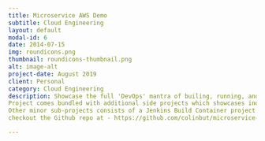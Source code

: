 ```yaml
---
title: Microservice AWS Demo
subtitle: Cloud Engineering
layout: default
modal-id: 6
date: 2014-07-15
img: roundicons.png
thumbnail: roundicons-thumbnail.png
alt: image-alt
project-date: August 2019
client: Personal
category: Cloud Engineering
description: Showcase the full 'DevOps' mantra of builing, running, and operating a microservice on the AWS cloud on various different Compute Services. Incl. on virtualized EC2 instances using non-containerized microservices, EC2 instances running Docker supporting microservices packaged in a Docker container, ECS running on EC2 compute services and also ECS Fargate. Moreover, microservices running inside Docker containers within EKS, AWS's managed Kubernetes service. Additionally, also demonstrates running microservies on more high level PAAS offerings such as Elastic Beanstalk. 
Project comes bundled with additional side projects which showcases individual aspect of the DevOps lifecycle and certain DevOps features. For example, sub-projects showcase the automation deployment of microservices to those various AWS compute services. Also, Terraform configuration on how to implement the Infrastructure as Code philosophy in the area of provisioning infrastructure repeatedly. 
Other minor sub-projects consists of a Jenkins Build Container project which gives a library of various different kind of "Build Containers" to use on Jenkins for this parent project. And, using Packer to build custom AWS AMIs for use in other related side sub-projects within this parent project.
checkout the Github repo at - https://github.com/colinbut/microservice-aws-demo.git

---
```

